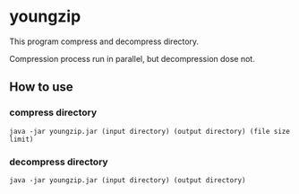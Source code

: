 # youngzip

This program compress and decompress directory.

Compression process run in parallel, but decompression dose not.

## How to use
### compress directory
```$xslt
java -jar youngzip.jar (input directory) (output directory) (file size limit)
```

### decompress directory
```$xslt
java -jar youngzip.jar (input directory) (output directory)
```